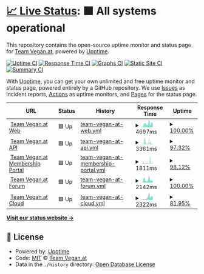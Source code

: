 # [📈 Live Status](https://Team-Vegan-at.github.io/upptime): <!--live status--> **🟩 All systems operational**

This repository contains the open-source uptime monitor and status page for [Team Vegan.at](https://Team-Vegan-at.github.io/upptime), powered by [Upptime](https://github.com/upptime/upptime).

[![Uptime CI](https://github.com/koj-co/upptime/workflows/Uptime%20CI/badge.svg)](https://github.com/koj-co/upptime/actions?query=workflow%3A%22Uptime+CI%22)
[![Response Time CI](https://github.com/koj-co/upptime/workflows/Response%20Time%20CI/badge.svg)](https://github.com/koj-co/upptime/actions?query=workflow%3A%22Response+Time+CI%22)
[![Graphs CI](https://github.com/koj-co/upptime/workflows/Graphs%20CI/badge.svg)](https://github.com/koj-co/upptime/actions?query=workflow%3A%22Graphs+CI%22)
[![Static Site CI](https://github.com/koj-co/upptime/workflows/Static%20Site%20CI/badge.svg)](https://github.com/koj-co/upptime/actions?query=workflow%3A%22Static+Site+CI%22)
[![Summary CI](https://github.com/koj-co/upptime/workflows/Summary%20CI/badge.svg)](https://github.com/koj-co/upptime/actions?query=workflow%3A%22Summary+CI%22)

With [Upptime](https://upptime.js.org), you can get your own unlimited and free uptime monitor and status page, powered entirely by a GitHub repository. We use [Issues](https://github.com/Team-Vegan-at/upptime/issues) as incident reports, [Actions](https://github.com/Team-Vegan-at/upptime/actions) as uptime monitors, and [Pages](https://Team-Vegan-at.github.io/upptime) for the status page.

<!--start: status pages-->
<!-- This summary is generated by Upptime (https://github.com/upptime/upptime) -->
<!-- Do not edit this manually, your changes will be overwritten -->
<!-- prettier-ignore -->
| URL | Status | History | Response Time | Uptime |
| --- | ------ | ------- | ------------- | ------ |
| <img alt="" src="https://icons.duckduckgo.com/ip3/www.teamvegan.at.ico" height="13"> [Team Vegan.at Web](https://www.teamvegan.at) | 🟩 Up | [team-vegan-at-web.yml](https://github.com/Team-Vegan-at/upptime/commits/HEAD/history/team-vegan-at-web.yml) | <details><summary><img alt="Response time graph" src="./graphs/team-vegan-at-web/response-time-week.png" height="20"> 4697ms</summary><br><a href="https://status.teamvegan.at/history/team-vegan-at-web"><img alt="Response time 2153" src="https://img.shields.io/endpoint?url=https%3A%2F%2Fraw.githubusercontent.com%2FTeam-Vegan-at%2Fupptime%2FHEAD%2Fapi%2Fteam-vegan-at-web%2Fresponse-time.json"></a><br><a href="https://status.teamvegan.at/history/team-vegan-at-web"><img alt="24-hour response time 3551" src="https://img.shields.io/endpoint?url=https%3A%2F%2Fraw.githubusercontent.com%2FTeam-Vegan-at%2Fupptime%2FHEAD%2Fapi%2Fteam-vegan-at-web%2Fresponse-time-day.json"></a><br><a href="https://status.teamvegan.at/history/team-vegan-at-web"><img alt="7-day response time 4697" src="https://img.shields.io/endpoint?url=https%3A%2F%2Fraw.githubusercontent.com%2FTeam-Vegan-at%2Fupptime%2FHEAD%2Fapi%2Fteam-vegan-at-web%2Fresponse-time-week.json"></a><br><a href="https://status.teamvegan.at/history/team-vegan-at-web"><img alt="30-day response time 3198" src="https://img.shields.io/endpoint?url=https%3A%2F%2Fraw.githubusercontent.com%2FTeam-Vegan-at%2Fupptime%2FHEAD%2Fapi%2Fteam-vegan-at-web%2Fresponse-time-month.json"></a><br><a href="https://status.teamvegan.at/history/team-vegan-at-web"><img alt="1-year response time 2242" src="https://img.shields.io/endpoint?url=https%3A%2F%2Fraw.githubusercontent.com%2FTeam-Vegan-at%2Fupptime%2FHEAD%2Fapi%2Fteam-vegan-at-web%2Fresponse-time-year.json"></a></details> | <details><summary><a href="https://status.teamvegan.at/history/team-vegan-at-web">100.00%</a></summary><a href="https://status.teamvegan.at/history/team-vegan-at-web"><img alt="All-time uptime 99.62%" src="https://img.shields.io/endpoint?url=https%3A%2F%2Fraw.githubusercontent.com%2FTeam-Vegan-at%2Fupptime%2FHEAD%2Fapi%2Fteam-vegan-at-web%2Fuptime.json"></a><br><a href="https://status.teamvegan.at/history/team-vegan-at-web"><img alt="24-hour uptime 100.00%" src="https://img.shields.io/endpoint?url=https%3A%2F%2Fraw.githubusercontent.com%2FTeam-Vegan-at%2Fupptime%2FHEAD%2Fapi%2Fteam-vegan-at-web%2Fuptime-day.json"></a><br><a href="https://status.teamvegan.at/history/team-vegan-at-web"><img alt="7-day uptime 100.00%" src="https://img.shields.io/endpoint?url=https%3A%2F%2Fraw.githubusercontent.com%2FTeam-Vegan-at%2Fupptime%2FHEAD%2Fapi%2Fteam-vegan-at-web%2Fuptime-week.json"></a><br><a href="https://status.teamvegan.at/history/team-vegan-at-web"><img alt="30-day uptime 99.81%" src="https://img.shields.io/endpoint?url=https%3A%2F%2Fraw.githubusercontent.com%2FTeam-Vegan-at%2Fupptime%2FHEAD%2Fapi%2Fteam-vegan-at-web%2Fuptime-month.json"></a><br><a href="https://status.teamvegan.at/history/team-vegan-at-web"><img alt="1-year uptime 99.94%" src="https://img.shields.io/endpoint?url=https%3A%2F%2Fraw.githubusercontent.com%2FTeam-Vegan-at%2Fupptime%2FHEAD%2Fapi%2Fteam-vegan-at-web%2Fuptime-year.json"></a></details>
| <img alt="" src="https://icons.duckduckgo.com/ip3/api.teamvegan.at.ico" height="13"> [Team Vegan.at API](https://api.teamvegan.at/ping) | 🟩 Up | [team-vegan-at-api.yml](https://github.com/Team-Vegan-at/upptime/commits/HEAD/history/team-vegan-at-api.yml) | <details><summary><img alt="Response time graph" src="./graphs/team-vegan-at-api/response-time-week.png" height="20"> 3361ms</summary><br><a href="https://status.teamvegan.at/history/team-vegan-at-api"><img alt="Response time 2701" src="https://img.shields.io/endpoint?url=https%3A%2F%2Fraw.githubusercontent.com%2FTeam-Vegan-at%2Fupptime%2FHEAD%2Fapi%2Fteam-vegan-at-api%2Fresponse-time.json"></a><br><a href="https://status.teamvegan.at/history/team-vegan-at-api"><img alt="24-hour response time 1859" src="https://img.shields.io/endpoint?url=https%3A%2F%2Fraw.githubusercontent.com%2FTeam-Vegan-at%2Fupptime%2FHEAD%2Fapi%2Fteam-vegan-at-api%2Fresponse-time-day.json"></a><br><a href="https://status.teamvegan.at/history/team-vegan-at-api"><img alt="7-day response time 3361" src="https://img.shields.io/endpoint?url=https%3A%2F%2Fraw.githubusercontent.com%2FTeam-Vegan-at%2Fupptime%2FHEAD%2Fapi%2Fteam-vegan-at-api%2Fresponse-time-week.json"></a><br><a href="https://status.teamvegan.at/history/team-vegan-at-api"><img alt="30-day response time 3781" src="https://img.shields.io/endpoint?url=https%3A%2F%2Fraw.githubusercontent.com%2FTeam-Vegan-at%2Fupptime%2FHEAD%2Fapi%2Fteam-vegan-at-api%2Fresponse-time-month.json"></a><br><a href="https://status.teamvegan.at/history/team-vegan-at-api"><img alt="1-year response time 2526" src="https://img.shields.io/endpoint?url=https%3A%2F%2Fraw.githubusercontent.com%2FTeam-Vegan-at%2Fupptime%2FHEAD%2Fapi%2Fteam-vegan-at-api%2Fresponse-time-year.json"></a></details> | <details><summary><a href="https://status.teamvegan.at/history/team-vegan-at-api">97.32%</a></summary><a href="https://status.teamvegan.at/history/team-vegan-at-api"><img alt="All-time uptime 99.79%" src="https://img.shields.io/endpoint?url=https%3A%2F%2Fraw.githubusercontent.com%2FTeam-Vegan-at%2Fupptime%2FHEAD%2Fapi%2Fteam-vegan-at-api%2Fuptime.json"></a><br><a href="https://status.teamvegan.at/history/team-vegan-at-api"><img alt="24-hour uptime 96.29%" src="https://img.shields.io/endpoint?url=https%3A%2F%2Fraw.githubusercontent.com%2FTeam-Vegan-at%2Fupptime%2FHEAD%2Fapi%2Fteam-vegan-at-api%2Fuptime-day.json"></a><br><a href="https://status.teamvegan.at/history/team-vegan-at-api"><img alt="7-day uptime 97.32%" src="https://img.shields.io/endpoint?url=https%3A%2F%2Fraw.githubusercontent.com%2FTeam-Vegan-at%2Fupptime%2FHEAD%2Fapi%2Fteam-vegan-at-api%2Fuptime-week.json"></a><br><a href="https://status.teamvegan.at/history/team-vegan-at-api"><img alt="30-day uptime 94.49%" src="https://img.shields.io/endpoint?url=https%3A%2F%2Fraw.githubusercontent.com%2FTeam-Vegan-at%2Fupptime%2FHEAD%2Fapi%2Fteam-vegan-at-api%2Fuptime-month.json"></a><br><a href="https://status.teamvegan.at/history/team-vegan-at-api"><img alt="1-year uptime 99.31%" src="https://img.shields.io/endpoint?url=https%3A%2F%2Fraw.githubusercontent.com%2FTeam-Vegan-at%2Fupptime%2FHEAD%2Fapi%2Fteam-vegan-at-api%2Fuptime-year.json"></a></details>
| <img alt="" src="https://icons.duckduckgo.com/ip3/mitgliedschaft.teamvegan.at.ico" height="13"> [Team Vegan.at Membership Portal](https://mitgliedschaft.teamvegan.at) | 🟩 Up | [team-vegan-at-membership-portal.yml](https://github.com/Team-Vegan-at/upptime/commits/HEAD/history/team-vegan-at-membership-portal.yml) | <details><summary><img alt="Response time graph" src="./graphs/team-vegan-at-membership-portal/response-time-week.png" height="20"> 1811ms</summary><br><a href="https://status.teamvegan.at/history/team-vegan-at-membership-portal"><img alt="Response time 1566" src="https://img.shields.io/endpoint?url=https%3A%2F%2Fraw.githubusercontent.com%2FTeam-Vegan-at%2Fupptime%2FHEAD%2Fapi%2Fteam-vegan-at-membership-portal%2Fresponse-time.json"></a><br><a href="https://status.teamvegan.at/history/team-vegan-at-membership-portal"><img alt="24-hour response time 708" src="https://img.shields.io/endpoint?url=https%3A%2F%2Fraw.githubusercontent.com%2FTeam-Vegan-at%2Fupptime%2FHEAD%2Fapi%2Fteam-vegan-at-membership-portal%2Fresponse-time-day.json"></a><br><a href="https://status.teamvegan.at/history/team-vegan-at-membership-portal"><img alt="7-day response time 1811" src="https://img.shields.io/endpoint?url=https%3A%2F%2Fraw.githubusercontent.com%2FTeam-Vegan-at%2Fupptime%2FHEAD%2Fapi%2Fteam-vegan-at-membership-portal%2Fresponse-time-week.json"></a><br><a href="https://status.teamvegan.at/history/team-vegan-at-membership-portal"><img alt="30-day response time 2325" src="https://img.shields.io/endpoint?url=https%3A%2F%2Fraw.githubusercontent.com%2FTeam-Vegan-at%2Fupptime%2FHEAD%2Fapi%2Fteam-vegan-at-membership-portal%2Fresponse-time-month.json"></a><br><a href="https://status.teamvegan.at/history/team-vegan-at-membership-portal"><img alt="1-year response time 1534" src="https://img.shields.io/endpoint?url=https%3A%2F%2Fraw.githubusercontent.com%2FTeam-Vegan-at%2Fupptime%2FHEAD%2Fapi%2Fteam-vegan-at-membership-portal%2Fresponse-time-year.json"></a></details> | <details><summary><a href="https://status.teamvegan.at/history/team-vegan-at-membership-portal">98.12%</a></summary><a href="https://status.teamvegan.at/history/team-vegan-at-membership-portal"><img alt="All-time uptime 99.83%" src="https://img.shields.io/endpoint?url=https%3A%2F%2Fraw.githubusercontent.com%2FTeam-Vegan-at%2Fupptime%2FHEAD%2Fapi%2Fteam-vegan-at-membership-portal%2Fuptime.json"></a><br><a href="https://status.teamvegan.at/history/team-vegan-at-membership-portal"><img alt="24-hour uptime 96.63%" src="https://img.shields.io/endpoint?url=https%3A%2F%2Fraw.githubusercontent.com%2FTeam-Vegan-at%2Fupptime%2FHEAD%2Fapi%2Fteam-vegan-at-membership-portal%2Fuptime-day.json"></a><br><a href="https://status.teamvegan.at/history/team-vegan-at-membership-portal"><img alt="7-day uptime 98.12%" src="https://img.shields.io/endpoint?url=https%3A%2F%2Fraw.githubusercontent.com%2FTeam-Vegan-at%2Fupptime%2FHEAD%2Fapi%2Fteam-vegan-at-membership-portal%2Fuptime-week.json"></a><br><a href="https://status.teamvegan.at/history/team-vegan-at-membership-portal"><img alt="30-day uptime 98.75%" src="https://img.shields.io/endpoint?url=https%3A%2F%2Fraw.githubusercontent.com%2FTeam-Vegan-at%2Fupptime%2FHEAD%2Fapi%2Fteam-vegan-at-membership-portal%2Fuptime-month.json"></a><br><a href="https://status.teamvegan.at/history/team-vegan-at-membership-portal"><img alt="1-year uptime 99.69%" src="https://img.shields.io/endpoint?url=https%3A%2F%2Fraw.githubusercontent.com%2FTeam-Vegan-at%2Fupptime%2FHEAD%2Fapi%2Fteam-vegan-at-membership-portal%2Fuptime-year.json"></a></details>
| <img alt="" src="https://icons.duckduckgo.com/ip3/mitglieder.teamvegan.at.ico" height="13"> [Team Vegan.at Forum](https://mitglieder.teamvegan.at) | 🟩 Up | [team-vegan-at-forum.yml](https://github.com/Team-Vegan-at/upptime/commits/HEAD/history/team-vegan-at-forum.yml) | <details><summary><img alt="Response time graph" src="./graphs/team-vegan-at-forum/response-time-week.png" height="20"> 2142ms</summary><br><a href="https://status.teamvegan.at/history/team-vegan-at-forum"><img alt="Response time 893" src="https://img.shields.io/endpoint?url=https%3A%2F%2Fraw.githubusercontent.com%2FTeam-Vegan-at%2Fupptime%2FHEAD%2Fapi%2Fteam-vegan-at-forum%2Fresponse-time.json"></a><br><a href="https://status.teamvegan.at/history/team-vegan-at-forum"><img alt="24-hour response time 1429" src="https://img.shields.io/endpoint?url=https%3A%2F%2Fraw.githubusercontent.com%2FTeam-Vegan-at%2Fupptime%2FHEAD%2Fapi%2Fteam-vegan-at-forum%2Fresponse-time-day.json"></a><br><a href="https://status.teamvegan.at/history/team-vegan-at-forum"><img alt="7-day response time 2142" src="https://img.shields.io/endpoint?url=https%3A%2F%2Fraw.githubusercontent.com%2FTeam-Vegan-at%2Fupptime%2FHEAD%2Fapi%2Fteam-vegan-at-forum%2Fresponse-time-week.json"></a><br><a href="https://status.teamvegan.at/history/team-vegan-at-forum"><img alt="30-day response time 1323" src="https://img.shields.io/endpoint?url=https%3A%2F%2Fraw.githubusercontent.com%2FTeam-Vegan-at%2Fupptime%2FHEAD%2Fapi%2Fteam-vegan-at-forum%2Fresponse-time-month.json"></a><br><a href="https://status.teamvegan.at/history/team-vegan-at-forum"><img alt="1-year response time 926" src="https://img.shields.io/endpoint?url=https%3A%2F%2Fraw.githubusercontent.com%2FTeam-Vegan-at%2Fupptime%2FHEAD%2Fapi%2Fteam-vegan-at-forum%2Fresponse-time-year.json"></a></details> | <details><summary><a href="https://status.teamvegan.at/history/team-vegan-at-forum">100.00%</a></summary><a href="https://status.teamvegan.at/history/team-vegan-at-forum"><img alt="All-time uptime 99.87%" src="https://img.shields.io/endpoint?url=https%3A%2F%2Fraw.githubusercontent.com%2FTeam-Vegan-at%2Fupptime%2FHEAD%2Fapi%2Fteam-vegan-at-forum%2Fuptime.json"></a><br><a href="https://status.teamvegan.at/history/team-vegan-at-forum"><img alt="24-hour uptime 100.00%" src="https://img.shields.io/endpoint?url=https%3A%2F%2Fraw.githubusercontent.com%2FTeam-Vegan-at%2Fupptime%2FHEAD%2Fapi%2Fteam-vegan-at-forum%2Fuptime-day.json"></a><br><a href="https://status.teamvegan.at/history/team-vegan-at-forum"><img alt="7-day uptime 100.00%" src="https://img.shields.io/endpoint?url=https%3A%2F%2Fraw.githubusercontent.com%2FTeam-Vegan-at%2Fupptime%2FHEAD%2Fapi%2Fteam-vegan-at-forum%2Fuptime-week.json"></a><br><a href="https://status.teamvegan.at/history/team-vegan-at-forum"><img alt="30-day uptime 99.79%" src="https://img.shields.io/endpoint?url=https%3A%2F%2Fraw.githubusercontent.com%2FTeam-Vegan-at%2Fupptime%2FHEAD%2Fapi%2Fteam-vegan-at-forum%2Fuptime-month.json"></a><br><a href="https://status.teamvegan.at/history/team-vegan-at-forum"><img alt="1-year uptime 99.82%" src="https://img.shields.io/endpoint?url=https%3A%2F%2Fraw.githubusercontent.com%2FTeam-Vegan-at%2Fupptime%2FHEAD%2Fapi%2Fteam-vegan-at-forum%2Fuptime-year.json"></a></details>
| <img alt="" src="https://icons.duckduckgo.com/ip3/cloud.teamvegan.at.ico" height="13"> [Team Vegan.at Cloud](https://cloud.teamvegan.at) | 🟩 Up | [team-vegan-at-cloud.yml](https://github.com/Team-Vegan-at/upptime/commits/HEAD/history/team-vegan-at-cloud.yml) | <details><summary><img alt="Response time graph" src="./graphs/team-vegan-at-cloud/response-time-week.png" height="20"> 2322ms</summary><br><a href="https://status.teamvegan.at/history/team-vegan-at-cloud"><img alt="Response time 1047" src="https://img.shields.io/endpoint?url=https%3A%2F%2Fraw.githubusercontent.com%2FTeam-Vegan-at%2Fupptime%2FHEAD%2Fapi%2Fteam-vegan-at-cloud%2Fresponse-time.json"></a><br><a href="https://status.teamvegan.at/history/team-vegan-at-cloud"><img alt="24-hour response time 1878" src="https://img.shields.io/endpoint?url=https%3A%2F%2Fraw.githubusercontent.com%2FTeam-Vegan-at%2Fupptime%2FHEAD%2Fapi%2Fteam-vegan-at-cloud%2Fresponse-time-day.json"></a><br><a href="https://status.teamvegan.at/history/team-vegan-at-cloud"><img alt="7-day response time 2322" src="https://img.shields.io/endpoint?url=https%3A%2F%2Fraw.githubusercontent.com%2FTeam-Vegan-at%2Fupptime%2FHEAD%2Fapi%2Fteam-vegan-at-cloud%2Fresponse-time-week.json"></a><br><a href="https://status.teamvegan.at/history/team-vegan-at-cloud"><img alt="30-day response time 1447" src="https://img.shields.io/endpoint?url=https%3A%2F%2Fraw.githubusercontent.com%2FTeam-Vegan-at%2Fupptime%2FHEAD%2Fapi%2Fteam-vegan-at-cloud%2Fresponse-time-month.json"></a><br><a href="https://status.teamvegan.at/history/team-vegan-at-cloud"><img alt="1-year response time 1090" src="https://img.shields.io/endpoint?url=https%3A%2F%2Fraw.githubusercontent.com%2FTeam-Vegan-at%2Fupptime%2FHEAD%2Fapi%2Fteam-vegan-at-cloud%2Fresponse-time-year.json"></a></details> | <details><summary><a href="https://status.teamvegan.at/history/team-vegan-at-cloud">81.95%</a></summary><a href="https://status.teamvegan.at/history/team-vegan-at-cloud"><img alt="All-time uptime 99.67%" src="https://img.shields.io/endpoint?url=https%3A%2F%2Fraw.githubusercontent.com%2FTeam-Vegan-at%2Fupptime%2FHEAD%2Fapi%2Fteam-vegan-at-cloud%2Fuptime.json"></a><br><a href="https://status.teamvegan.at/history/team-vegan-at-cloud"><img alt="24-hour uptime 100.00%" src="https://img.shields.io/endpoint?url=https%3A%2F%2Fraw.githubusercontent.com%2FTeam-Vegan-at%2Fupptime%2FHEAD%2Fapi%2Fteam-vegan-at-cloud%2Fuptime-day.json"></a><br><a href="https://status.teamvegan.at/history/team-vegan-at-cloud"><img alt="7-day uptime 81.95%" src="https://img.shields.io/endpoint?url=https%3A%2F%2Fraw.githubusercontent.com%2FTeam-Vegan-at%2Fupptime%2FHEAD%2Fapi%2Fteam-vegan-at-cloud%2Fuptime-week.json"></a><br><a href="https://status.teamvegan.at/history/team-vegan-at-cloud"><img alt="30-day uptime 95.14%" src="https://img.shields.io/endpoint?url=https%3A%2F%2Fraw.githubusercontent.com%2FTeam-Vegan-at%2Fupptime%2FHEAD%2Fapi%2Fteam-vegan-at-cloud%2Fuptime-month.json"></a><br><a href="https://status.teamvegan.at/history/team-vegan-at-cloud"><img alt="1-year uptime 99.35%" src="https://img.shields.io/endpoint?url=https%3A%2F%2Fraw.githubusercontent.com%2FTeam-Vegan-at%2Fupptime%2FHEAD%2Fapi%2Fteam-vegan-at-cloud%2Fuptime-year.json"></a></details>

<!--end: status pages-->

[**Visit our status website →**](https://Team-Vegan-at.github.io/upptime)

## 📄 License

- Powered by: [Upptime](https://github.com/upptime/upptime)
- Code: [MIT](./LICENSE) © [Team Vegan.at](https://Team-Vegan-at.github.io/upptime)
- Data in the `./history` directory: [Open Database License](https://opendatacommons.org/licenses/odbl/1-0/)
